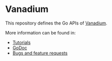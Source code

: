 # Vanadium

This repository defines the Go APIs of [Vanadium](https://v.io).

More information can be found in:
- [Tutorials](https://v.io/tutorials/)
- [GoDoc](https://godoc.v.io/pkg/)
- [Bugs and feature requests](https://github.com/vanadium/issues/issues)
